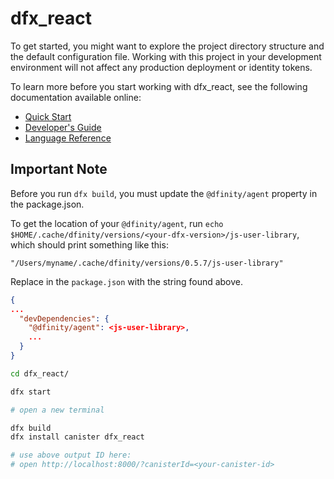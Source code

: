 # dfx_react

To get started, you might want to explore the project directory structure and the default configuration file. Working with this project in your development environment will not affect any production deployment or identity tokens.

To learn more before you start working with dfx_react, see the following documentation available online:

- [Quick Start](https://sdk.dfinity.org/developers-guide/quickstart.html)
- [Developer's Guide](https://sdk.dfinity.org/developers-guide)
- [Language Reference](https://sdk.dfinity.org/language-guide)

## Important Note

Before you run `dfx build`, you must update the `@dfinity/agent` property in the package.json.

To get the location of your `@dfinity/agent`, run `echo $HOME/.cache/dfinity/versions/<your-dfx-version>/js-user-library`, which should print something like this:

`"/Users/myname/.cache/dfinity/versions/0.5.7/js-user-library"`

Replace <js-user-library> in the `package.json` with the string found above.

```json
{
...
  "devDependencies": {
    "@dfinity/agent": <js-user-library>,
    ...
  }
}

```

```bash
cd dfx_react/

dfx start

# open a new terminal

dfx build
dfx install canister dfx_react

# use above output ID here:
# open http://localhost:8000/?canisterId=<your-canister-id>
```
